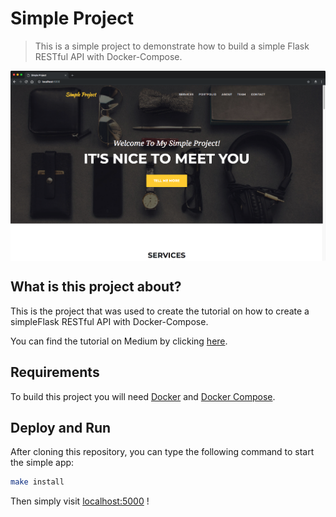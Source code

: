 # Simple Project
 > This is a simple project to demonstrate how to build a simple Flask RESTful API with Docker-Compose.

<img src="images/Homepage.png" align="center"/>

## What is this project about?

This is the project that was used to create the tutorial on how to create a simpleFlask RESTful API with Docker-Compose.

You can find the tutorial on Medium by clicking [here].

## Requirements

To build this project you will need [Docker][Docker Install] and [Docker Compose][Docker Compose Install].

## Deploy and Run

After cloning this repository, you can type the following command to start the simple app:

```sh
make install
```

Then simply visit [localhost:5000][App] !


[Docker Install]:  https://docs.docker.com/install/
[Docker Compose Install]: https://docs.docker.com/compose/install/
[App]: http://127.0.0.1:5000
[here]: https://medium.com
